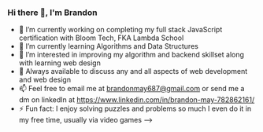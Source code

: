  ### Hi there 👋, I'm Brandon

- 🔭 I’m currently working on completing my full stack JavaScript certification with Bloom Tech, FKA Lambda School
- 🌱 I’m currently learning Algorithms and Data Structures
- 🤔 I’m interested in improving my algorithm and backend skillset along with learning web design
- 💬 Always available to discuss any and all aspects of web development and web design
- 📫 Feel free to email me at brandonmay687@gmail.com or send me a dm on linkedIn at https://www.linkedin.com/in/brandon-may-782862161/
- ⚡ Fun fact: I enjoy solving puzzles and problems so much I even do it in my free time, usually via video games
-->
